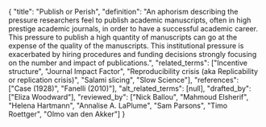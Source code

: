 {
    "title": "Publish or Perish",
    "definition": "An aphorism describing the pressure researchers feel to publish academic manuscripts, often in high prestige academic journals, in order to have a successful academic career. This pressure to publish a high quantity of manuscripts can go at the expense of the quality of the manuscripts. This institutional pressure is exacerbated by hiring procedures and funding decisions strongly focusing on the number and impact of publications.",
    "related_terms": ["Incentive structure", "Journal Impact Factor", "Reproducibility crisis (aka Replicability or replication crisis)", "Salami slicing", "Slow Science"],
    "references": ["Case (1928)", "Fanelli (2010)"],
    "alt_related_terms": [null],
    "drafted_by": ["Eliza Woodward"],
    "reviewed_by": ["Nick Ballou", "Mahmoud Elsherif", "Helena Hartmann", "Annalise A. LaPlume", "Sam Parsons", "Timo Roettger", "Olmo van den Akker"]
  }

